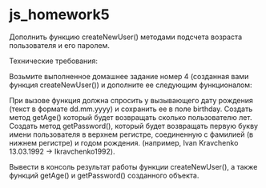 # js_homework5
Дополнить функцию createNewUser() методами подсчета возраста пользователя и его паролем.

Технические требования:

Возьмите выполненное домашнее задание номер 4 (созданная вами функция createNewUser()) и дополните ее следующим функционалом:

При вызове функция должна спросить у вызывающего дату рождения (текст в формате dd.mm.yyyy) и сохранить ее в поле birthday.
Создать метод getAge() который будет возвращать сколько пользователю лет.
Создать метод getPassword(), который будет возвращать первую букву имени пользователя в верхнем регистре, соединенную с фамилией (в нижнем регистре) и годом рождения. (например, Ivan Kravchenko 13.03.1992 → Ikravchenko1992).


Вывести в консоль результат работы функции createNewUser(), а также функций getAge() и getPassword() созданного объекта.
